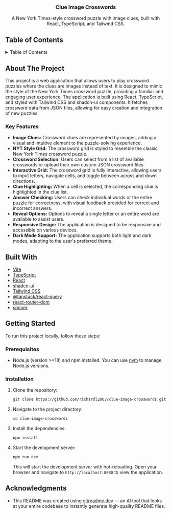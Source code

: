 <div align="center">
<h3 align="center">Clue Image Crosswords</h3>

  <p align="center">
    A New York Times-style crossword puzzle with image clues, built with React, TypeScript, and Tailwind CSS.
  </p>
</div>

## Table of Contents

<details>
  <summary>Table of Contents</summary>
  <ol>
    <li>
      <a href="#about-the-project">About The Project</a>
      <ul>
        <li><a href="#key-features">Key Features</a></li>
      </ul>
    </li>
    <li><a href="#built-with">Built With</a></li>
    <li><a href="#getting-started">Getting Started</a>
      <ul>
        <li><a href="#prerequisites">Prerequisites</a></li>
        <li><a href="#installation">Installation</a></li>
      </ul>
    </li>
    <li><a href="#acknowledgments">Acknowledgments</a></li>
  </ol>
</details>

## About The Project

This project is a web application that allows users to play crossword puzzles where the clues are images instead of text. It is designed to mimic the style of the New York Times crossword puzzle, providing a familiar and engaging user experience. The application is built using React, TypeScript, and styled with Tailwind CSS and shadcn-ui components. It fetches crossword data from JSON files, allowing for easy creation and integration of new puzzles.

### Key Features

- **Image Clues:** Crossword clues are represented by images, adding a visual and intuitive element to the puzzle-solving experience.
- **NYT Style Grid:** The crossword grid is styled to resemble the classic New York Times crossword puzzle.
- **Crossword Selection:** Users can select from a list of available crosswords or upload their own custom JSON crossword files.
- **Interactive Grid:** The crossword grid is fully interactive, allowing users to input letters, navigate cells, and toggle between across and down directions.
- **Clue Highlighting:** When a cell is selected, the corresponding clue is highlighted in the clue list.
- **Answer Checking:** Users can check individual words or the entire puzzle for correctness, with visual feedback provided for correct and incorrect answers.
- **Reveal Options:** Options to reveal a single letter or an entire word are available to assist users.
- **Responsive Design:** The application is designed to be responsive and accessible on various devices.
- **Dark Mode Support:** The application supports both light and dark modes, adapting to the user's preferred theme.

## Built With

- [Vite](https://vitejs.dev/)
- [TypeScript](https://www.typescriptlang.org/)
- [React](https://react.dev/)
- [shadcn-ui](https://ui.shadcn.com/)
- [Tailwind CSS](https://tailwindcss.com/)
- [@tanstack/react-query](https://tanstack.com/query/latest)
- [react-router-dom](https://reactrouter.com/en/main)
- [sonner](https://sonner.emilkowal.ski/)

## Getting Started

To run this project locally, follow these steps:

### Prerequisites

- Node.js (version >=18) and npm installed. You can use [nvm](https://github.com/nvm-sh/nvm#installing-and-updating) to manage Node.js versions.

### Installation

1. Clone the repository:

   ```sh
   git clone https://github.com/richardl2003/clue-image-crosswords.git
   ```

2. Navigate to the project directory:

   ```sh
   cd clue-image-crosswords
   ```

3. Install the dependencies:

   ```sh
   npm install
   ```

4. Start the development server:

   ```sh
   npm run dev
   ```

   This will start the development server with hot-reloading. Open your browser and navigate to `http://localhost:8080` to view the application.

## Acknowledgments

- This README was created using [gitreadme.dev](https://gitreadme.dev) — an AI tool that looks at your entire codebase to instantly generate high-quality README files.
